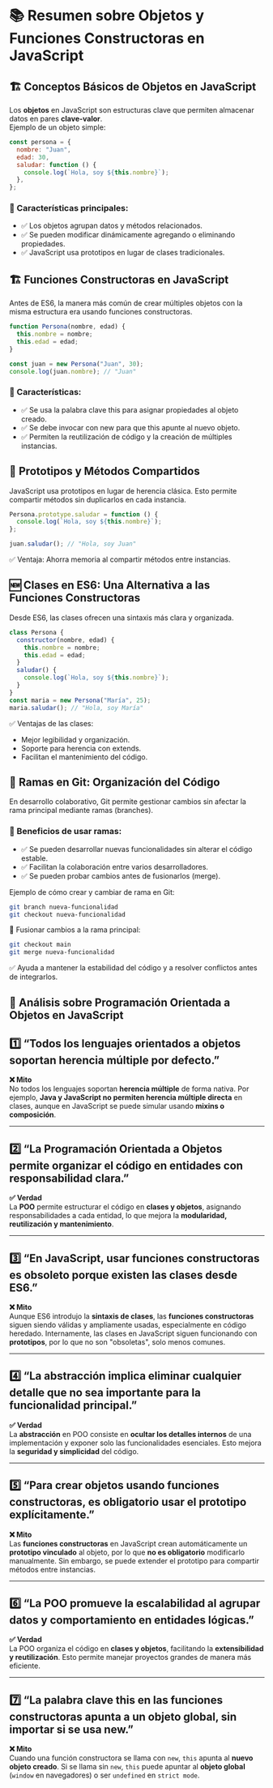 # 📚 Resumen sobre Objetos y Funciones Constructoras en JavaScript

## 🏗️ Conceptos Básicos de Objetos en JavaScript  
Los **objetos** en JavaScript son estructuras clave que permiten almacenar datos en pares **clave-valor**.  
Ejemplo de un objeto simple:  

```js
const persona = {
  nombre: "Juan",
  edad: 30,
  saludar: function () {
    console.log(`Hola, soy ${this.nombre}`);
  },
};
```
### 🔹 Características principales:
- ✅ Los objetos agrupan datos y métodos relacionados.
- ✅ Se pueden modificar dinámicamente agregando o eliminando propiedades.
- ✅ JavaScript usa prototipos en lugar de clases tradicionales.

## 🏗️ Funciones Constructoras en JavaScript
Antes de ES6, la manera más común de crear múltiples objetos con la misma estructura era usando funciones constructoras.
```js
function Persona(nombre, edad) {
  this.nombre = nombre;
  this.edad = edad;
}

const juan = new Persona("Juan", 30);
console.log(juan.nombre); // "Juan"
```
### 🔹 Características:
- ✅ Se usa la palabra clave this para asignar propiedades al objeto creado.
- ✅ Se debe invocar con new para que this apunte al nuevo objeto.
- ✅ Permiten la reutilización de código y la creación de múltiples instancias.

## 🧬 Prototipos y Métodos Compartidos
JavaScript usa prototipos en lugar de herencia clásica. Esto permite compartir métodos sin duplicarlos en cada instancia.
```js
Persona.prototype.saludar = function () {
  console.log(`Hola, soy ${this.nombre}`);
};

juan.saludar(); // "Hola, soy Juan"
```
✅ Ventaja: Ahorra memoria al compartir métodos entre instancias.

## 🆕 Clases en ES6: Una Alternativa a las Funciones Constructoras
Desde ES6, las clases ofrecen una sintaxis más clara y organizada.
```js
class Persona {
  constructor(nombre, edad) {
    this.nombre = nombre;
    this.edad = edad;
  }
  saludar() {
    console.log(`Hola, soy ${this.nombre}`);
  }
}
const maria = new Persona("María", 25);
maria.saludar(); // "Hola, soy María"
```
✅ Ventajas de las clases:

- Mejor legibilidad y organización.
- Soporte para herencia con extends.
- Facilitan el mantenimiento del código.

## 🔀 Ramas en Git: Organización del Código
En desarrollo colaborativo, Git permite gestionar cambios sin afectar la rama principal mediante ramas (branches).

### 🔹 Beneficios de usar ramas:
- ✅ Se pueden desarrollar nuevas funcionalidades sin alterar el código estable.
- ✅ Facilitan la colaboración entre varios desarrolladores.
- ✅ Se pueden probar cambios antes de fusionarlos (merge).

Ejemplo de cómo crear y cambiar de rama en Git:
```sh
git branch nueva-funcionalidad
git checkout nueva-funcionalidad
```
🔹 Fusionar cambios a la rama principal:
```sh
git checkout main
git merge nueva-funcionalidad
```
✅ Ayuda a mantener la estabilidad del código y a resolver conflictos antes de integrarlos.


## 🧐 Análisis sobre Programación Orientada a Objetos en JavaScript

## 1️⃣ “Todos los lenguajes orientados a objetos soportan herencia múltiple por defecto.”  
**❌ Mito**  
No todos los lenguajes soportan **herencia múltiple** de forma nativa. Por ejemplo, **Java y JavaScript no permiten herencia múltiple directa** en clases, aunque en JavaScript se puede simular usando **mixins o composición**.

---

## 2️⃣ “La Programación Orientada a Objetos permite organizar el código en entidades con responsabilidad clara.”  
**✅ Verdad**  
La **POO** permite estructurar el código en **clases y objetos**, asignando responsabilidades a cada entidad, lo que mejora la **modularidad, reutilización y mantenimiento**.

---

## 3️⃣ “En JavaScript, usar funciones constructoras es obsoleto porque existen las clases desde ES6.”  
**❌ Mito**  
Aunque ES6 introdujo la **sintaxis de clases**, las **funciones constructoras** siguen siendo válidas y ampliamente usadas, especialmente en código heredado. Internamente, las clases en JavaScript siguen funcionando con **prototipos**, por lo que no son "obsoletas", solo menos comunes.

---

## 4️⃣ “La abstracción implica eliminar cualquier detalle que no sea importante para la funcionalidad principal.”  
**✅ Verdad**  
La **abstracción** en POO consiste en **ocultar los detalles internos** de una implementación y exponer solo las funcionalidades esenciales. Esto mejora la **seguridad y simplicidad** del código.

---

## 5️⃣ “Para crear objetos usando funciones constructoras, es obligatorio usar el prototipo explícitamente.”  
**❌ Mito**  
Las **funciones constructoras** en JavaScript crean automáticamente un **prototipo vinculado** al objeto, por lo que **no es obligatorio** modificarlo manualmente. Sin embargo, se puede extender el prototipo para compartir métodos entre instancias.

---

## 6️⃣ “La POO promueve la escalabilidad al agrupar datos y comportamiento en entidades lógicas.”  
**✅ Verdad**  
La POO organiza el código en **clases y objetos**, facilitando la **extensibilidad y reutilización**. Esto permite manejar proyectos grandes de manera más eficiente.

---

## 7️⃣ “La palabra clave this en las funciones constructoras apunta a un objeto global, sin importar si se usa new.”  
**❌ Mito**  
Cuando una función constructora se llama con `new`, `this` apunta al **nuevo objeto creado**. Si se llama sin `new`, `this` puede apuntar al **objeto global** (`window` en navegadores) o ser `undefined` en `strict mode`.
